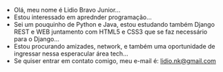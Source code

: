 -   Olá, meu nome é Lidio Bravo Junior...
-   Estou interessado em aprednder programação...
-   Sei um pouquinho de Python e Java, estou estudando também Django REST e WEB juntamento com HTML5 e CSS3 que se faz necessário para o Django...
-   Estou procurando amizades, network, e também uma oportunidade de ingressar nessa esperacular área tech...
-   Se quiser entrar em contato comigo, meu e-mail é: lidio.nk@gmail.com
